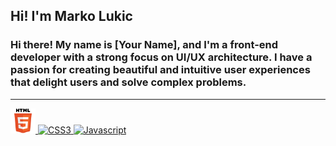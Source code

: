 <h2>Hi! I'm Marko Lukic</h2>
<h3>Hi there! My name is [Your Name], and I'm a front-end developer with a strong focus on UI/UX architecture. I have a passion for creating beautiful and intuitive user experiences that delight users and solve complex problems.</h3>
<hr>
<a href="https://html5.org/" target="_blank" rel="noreferrer"> 
    <img src="https://raw.githubusercontent.com/devicons/devicon/master/icons/html5/html5-original-wordmark.svg" alt="HTML5" width="40"/> 
</a>
<a href="https://css3.com" target="_blank" rel="noreferrer"> 
    <img src="https://raw.githubusercontent.com/devicons/devicon/blob/master/icons/css3/css3-original-wordmark.svg" alt="CSS3" width="40"/> 
</a>
<a href="https://www.javascript.com/" target="_blank" rel="noreferrer"> 
    <img src="https://raw.githubusercontent.com/devicons/devicon/blob/master/icons/javascript/javascript-original.svg" alt="Javascript" width="40"/> 
</a>
